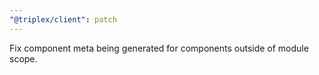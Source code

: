 ```yaml
---
"@triplex/client": patch
---
```


Fix component meta being generated for components outside of module scope.
